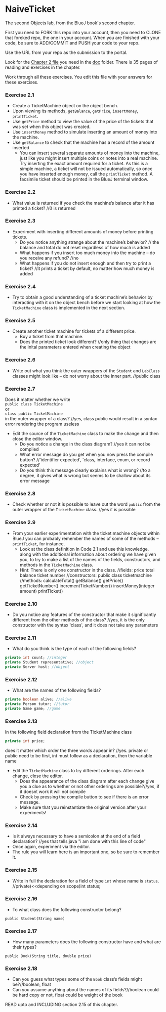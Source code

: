 # NaiveTicket

The second Objects lab, from the BlueJ book's second chapter.

First you need to FORK this repo into your account, then you need to CLONE that foreked repo, the one in your account. 
When you are finished with your code, be sure to ADD/COMMIT and PUSH your code to your repo.

Use the URL from your repo as the submission to the portal. 

Look for the [Chapter 2 file](./doc/BlueJ-objects-first-ch2.pdf) you need in the [doc](./doc) folder.
There is 35 pages of reading and exercises in the chapter.

Work through all these exercises. You edit this file with your answers for these exercises.

### Exercise 2.1
* Create a TicketMachine object on the object bench.
* Upon viewing its methods, `getBalance`, `getPrice`, `insertMoney`, `printTicket`.
* Use `getPrice` method to view the value of the price of the tickets that was set when this object was created.
* Use `insertMoney` method to simulate inserting an amount of money into the machine.
* Use `getBalance` to check that the machine has a record of the amount inserted.
	* You can insert several separate amounts of money into the machine, just like you might insert multiple coins or notes into a real machine. Try inserting the exact amount required for a ticket. As this is a simple machine, a ticket will not be issued automatically, so once you have inserted enough money, call the `printTicket` method. A facsimile ticket should be printed in the BlueJ terminal window.

### Exercise 2.2
* What value is returned if you check the machine’s balance after it has printed a ticket?
	//0 is returned

### Exercise 2.3
* Experiment with inserting different amounts of money before printing tickets.
	* Do you notice anything strange about the machine’s behavior?
	// the balance and total do not reset regardless of how much is added
	* What happens if you insert too much money into the machine – do you receive any refund?
	//no 
	* What happens if you do not insert enough and then try to print a ticket?
	//it prints a ticket by default, no matter how much money is added

### Exercise 2.4
* Try to obtain a good understanding of a ticket machine’s behavior by interacting with it on the object bench before we start looking at how the `TicketMachine` class is implemented in the next section.

### Exercise 2.5
* Create another ticket machine for tickets of a different price.
	* Buy a ticket from that machine.
	* Does the printed ticket look different?
	//only thing that changes are the inital parameters entered when creating the object

### Exercise 2.6
* Write out what you think the outer wrappers of the `Student` and `LabClass` classes might look like – do not worry about the inner part.
//public class 

### Exercise 2.7
Does it matter whether we write<br>
`public class TicketMachine`<br>
or<br>
`class public TicketMachine`<br>
in the outer wrapper of a class?
//yes, class public would result in a syntax error rendering the program useless

* Edit the source of the `TicketMachine` class to make the change and then close the editor window.
	* Do you notice a change in the class diagram?
	//yes it can not be compiled
	* What error message do you get when you now press the compile button?
	//'identifier expected', 'class, interface, enum, or record expected'
	* Do you think this message clearly explains what is wrong?
	//to a degree, it gives what is wrong but seems to be shallow about its error message

### Exercise 2.8
* Check whether or not it is possible to leave out the word `public` from the outer wrapper of the `TicketMachine` class.
//yes it is possible

### Exercise 2.9
* From your earlier experimentation with the ticket machine objects within BlueJ you can probably remember the names of some of the methods – `printTicket`, for instance.
	* Look at the class definition in Code 2.1 and use this knowledge, along with the additional information about ordering we have given you, to try to make a list of the names of the fields, constructors, and methods in the `TicketMachine` class.
	* Hint: There is only one constructor in the class.
	//fields:
		price
		total
		balance
		ticket number
	//constructors:
		public class ticketmachine
	//methods:
		calculateTotal()
		getBalance()
		getPrice()
		getTicketNumber()
		incrementTicketNumber()
		insertMoney(integer amount)
		printTicket()



### Exercise 2.10
* Do you notice any features of the constructor that make it significantly different from the other methods of the class?
//yes, it is the only constructor with the syntax 'class', and it does not take any parameters
### Exercise 2.11
* What do you think is the type of each of the following fields?

```java
private int count; //integer
private Student representative; //object
private Server host; //object
```

### Exercise 2.12
* What are the names of the following fields?

```java
private boolean alive; //alive
private Person tutor; //tutor 
private Game game; //game
```
### Exercise 2.13

In the following field declaration from the TicketMachine class<br>

```java
private int price;
```
does it matter which order the three words appear in?
//yes. private or public need to be first, int must follow as a declaration, then the variable name
* Edit the `TicketMachine` class to try different orderings. After each change, close the editor.
	* Does the appearance of the class diagram after each change give you a clue as to whether or not other orderings are
possible?//yes, if it doesnt work it will not compile
	* Check by pressing the compile button to see if there is an error message.
	* Make sure that you reinstantiate the original version after your experiments!

### Exercise 2.14
* Is it always necessary to have a semicolon at the end of a field declaration?
//yes that tells java "i am done with this line of code"
* Once again, experiment via the editor.
* The rule you will learn here is an important one, so be sure to remember it.


### Exercise 2.15
* Write in full the declaration for a field of type `int` whose name is `status`.
//private(<<depending on scope)int status;

### Exercise 2.16
* To what class does the following constructor belong?
``` //people or student
public Student(String name)
```

### Exercise 2.17
* How many parameters does the following constructor have and what are their types?
```//2 parameters, String and double
public Book(String title, double price)
```

### Exercise 2.18
* Can you guess what types some of the `Book` class’s fields might be?//boolean, float
* Can you assume anything about the names of its fields?//boolean could be hard copy or not, float could be weight of the book

READ upto and INCLUDING section 2.15 of this chapter.
